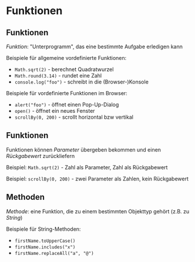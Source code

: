 # Funktionen

## Funktionen

_Funktion_: "Unterprogramm", das eine bestimmte Aufgabe erledigen kann

Beispiele für allgemeine vordefinierte Funktionen:

- `Math.sqrt(2)` - berechnet Quadratwurzel
- `Math.round(3.14)` - rundet eine Zahl
- `console.log("foo")` - schreibt in die (Browser-)Konsole

Beispiele für vordefinierte Funktionen im Browser:

- `alert("foo")` - öffnet einen Pop-Up-Dialog
- `open()` - öffnet ein neues Fenster
- `scrollBy(0, 200)` - scrollt horizontal bzw vertikal

## Funktionen

Funktionen können _Parameter_ übergeben bekommen und einen _Rückgabewert_ zurückliefern

Beispiel: `Math.sqrt(2)` - Zahl als Parameter, Zahl als Rückgabewert

Beispiel: `scrollBy(0, 200)` - zwei Parameter als Zahlen, kein Rückgabewert

## Methoden

_Methode_: eine Funktion, die zu einem bestimmten Objekttyp gehört (z.B. zu _String_)

Beispiele für String-Methoden:

- `firstName.toUpperCase()`
- `firstName.includes("x")`
- `firstName.replaceAll("a", "@")`
